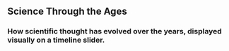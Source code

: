 ## Science Through the Ages
### How scientific thought has evolved over the years, displayed visually on a timeline slider.
